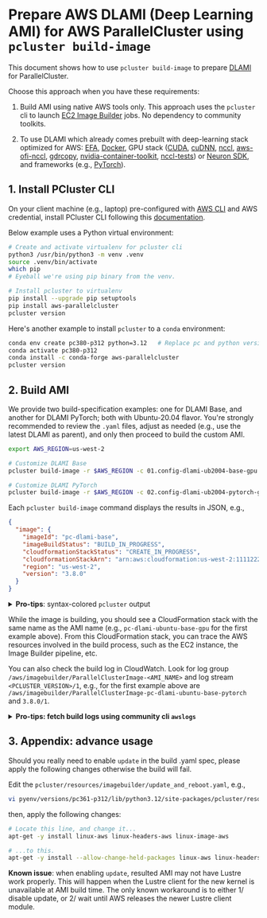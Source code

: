 # Prepare AWS DLAMI (Deep Learning AMI) for AWS ParallelCluster using `pcluster build-image`

This document shows how to use `pcluster build-image` to prepare
[DLAMI](https://aws.amazon.com/machine-learning/amis/) for ParallelCluster.

Choose this approach when you have these requirements:

1. Build AMI using native AWS tools only. This approach uses the `pcluster` cli to launch [EC2 Image
   Builder](https://aws.amazon.com/image-builder/) jobs. No dependency to community toolkits.

2. To use DLAMI which already comes prebuilt with deep-learning stack optimized for AWS:
   [EFA](https://aws.amazon.com/hpc/efa/),
   [Docker](https://www.docker.com/products/container-runtime/), GPU stack
   ([CUDA](https://developer.nvidia.com/cuda-toolkit), [cuDNN](https://developer.nvidia.com/cudnn),
   [nccl](https://github.com/NVIDIA/nccl), [aws-ofi-nccl](https://github.com/aws/aws-ofi-nccl),
   [gdrcopy](https://github.com/NVIDIA/gdrcopy),
   [nvidia-container-toolkit](https://github.com/NVIDIA/nvidia-container-toolkit),
   [nccl-tests](https://github.com/NVIDIA/nccl-tests)) or [Neuron
   SDK](https://awsdocs-neuron.readthedocs-hosted.com/en/latest/), and frameworks (e.g.,
   [PyTorch](https://pytorch.org/)).

## 1. Install PCluster CLI

On your client machine (e.g., laptop) pre-configured with [AWS CLI](https://aws.amazon.com/cli/) and
AWS credential, install PCluster CLI following this
[documentation](https://docs.aws.amazon.com/parallelcluster/latest/ug/install-v3-virtual-environment.html).

Below example uses a Python virtual environment:

```bash
# Create and activate virtualenv for pcluster cli
python3 /usr/bin/python3 -m venv .venv
source .venv/bin/activate
which pip
# Eyeball we're using pip binary from the venv.

# Install pcluster to virtualenv
pip install --upgrade pip setuptools
pip install aws-parallelcluster
pcluster version
```

Here's another example to install `pcluster` to a `conda` environment:

```bash
conda env create pc380-p312 python=3.12   # Replace pc and python versions as you like.
conda activate pc380-p312
conda install -c conda-forge aws-parallelcluster
pcluster version
```

## 2. Build AMI

We provide two build-specification examples: one for DLAMI Base, and another for DLAMI PyTorch; both
with Ubuntu-20.04 flavor. You're strongly recommended to review the `.yaml` files, adjust as needed
(e.g., use the latest DLAMI as parent), and only then proceed to build the custom AMI.

```bash
export AWS_REGION=us-west-2

# Customize DLAMI Base
pcluster build-image -r $AWS_REGION -c 01.config-dlami-ub2004-base-gpu.yaml -i pc-dlami-base

# Customize DLAMI PyTorch
pcluster build-image -r $AWS_REGION -c 02.config-dlami-ub2004-pytorch-gpu.yaml -i pc-dlami-pytorch
```

Each `pcluster build-image` command displays the results in JSON, e.g.,

```json
{
  "image": {
    "imageId": "pc-dlami-base",
    "imageBuildStatus": "BUILD_IN_PROGRESS",
    "cloudformationStackStatus": "CREATE_IN_PROGRESS",
    "cloudformationStackArn": "arn:aws:cloudformation:us-west-2:111122223333:stack/pc-dlami-base/097178b0-3037-11ee-97c3-0672f191cc71",
    "region": "us-west-2",
    "version": "3.8.0"
  }
}
```

<details>
  <summary><b>Pro-tips</b>: syntax-colored <code>pcluster</code> output</b></summary>

  To syntax-color the `pcluster`'s JSON output, pipe the command to `jq`. Examples below.

  ```bash
  export AWS_REGION=us-west-2

  # Customize DLAMI Base
  pcluster build-image -r $AWS_REGION -c 01.config-dlami-ub2004-base-gpu.yaml -i pc-dlami-ubuntu-base-gpu | jq .

  # Customize DLAMI PyTorch
  pcluster build-image -r $AWS_REGION -c 02.config-dlami-ub2004-pytorch-gpu.yaml -i pc-dlami-ubuntu-base-pytorch | jq .
  ```

</details>

While the image is building, you should see a CloudFormation stack with the same name as the AMI
name (e.g., `pc-dlami-ubuntu-base-gpu` for the first example above). From this CloudFormation stack,
you can trace the AWS resources involved in the build process, such as the EC2 instance, the Image
Builder pipeline, etc.

You can also check the build log in CloudWatch. Look for log group
`/aws/imagebuilder/ParallelClusterImage-<AMI_NAME>` and log stream `<PCLUSTER_VERSION>/1`, e.g., for
the first example above are `/aws/imagebuilder/ParallelClusterImage-pc-dlami-ubuntu-base-pytorch`
and `3.8.0/1`.

<details>
  <summary><b>Pro-tips: fetch build logs using community cli <code>awslogs</code></b></summary>

  Below are examples to use the community cli `awslogs` to fetch from CloudWatch the build log. To
  install `awslogs`, please follow its [installation
  instructions](https://github.com/jorgebastida/awslogs#installation).

  The examples assume ami named `pc-dlami-base` and `pcluster` version 3.8.0. Please update the log
  group and stream names accordingly. When in doubt, check the log group and stream names from the
  CloudWatch console.

  ```bash
  # Watch the create-image process of ami name `pc-dlami-base`.
  awslogs get -GS --aws-region=us-west-2 \
      /aws/imagebuilder/ParallelClusterImage-pc-dlami-base 3.8.0/1 --watch -i 30 -s10min

  # Save all logs to a local file. Will also pull the failed logs from the earlier attempt.
  #
  # -s4d instructs the cli tool to fetch logs from the last 4d. Without this flags, it fecthes only
  # a few entries, or even none at all.
  awslogs get -GS --aws-region=us-west-2 \
      /aws/imagebuilder/ParallelClusterImage-pc-dlami-base 3.8.0/1 -s4d &> create-image-01-success.log
  ```

</details>

## 3. Appendix: advance usage

Should you really need to enable `update` in the build .yaml spec, please apply the following
changes otherwise the build will fail.

Edit the `pcluster/resources/imagebuilder/update_and_reboot.yaml`, e.g.,

```bash
vi pyenv/versions/pc361-p312/lib/python3.12/site-packages/pcluster/resources/imagebuilder/update_and_reboot.yaml
```

then, apply the following changes:

```bash
# Locate this line, and change it...
apt-get -y install linux-aws linux-headers-aws linux-image-aws

# ...to this.
apt-get -y install --allow-change-held-packages linux-aws linux-headers-aws linux-image-aws`
```

**Known issue**: when enabling `update`, resulted AMI may not have Lustre work properly. This will
happen when the Lustre client for the new kernel is unavailable at AMI build time. The only known
workaround is to either 1/ disable update, or 2/ wait until AWS releases the newer Lustre client
module.
